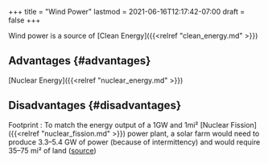 +++
title = "Wind Power"
lastmod = 2021-06-16T12:17:42-07:00
draft = false
+++

Wind power is a source of [Clean Energy]({{<relref "clean_energy.md" >}})


## Advantages {#advantages}

[Nuclear Energy]({{<relref "nuclear_energy.md" >}})


## Disadvantages {#disadvantages}

Footprint
: To match the energy output of a 1GW and 1mi² [Nuclear Fission]({{<relref "nuclear_fission.md" >}}) power plant, a solar farm would need to produce 3.3–5.4 GW of power (because of intermittency) and would require 35–75 mi² of land ([source](https://www.nei.org/news/2015/land-needs-for-wind-solar-dwarf-nuclear-plants))